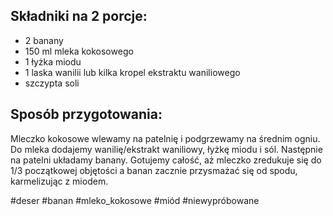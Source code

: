 ## Składniki na 2 porcje:

- 2 banany  
- 150 ml mleka kokosowego
- 1 łyżka miodu  
- 1 laska wanilii lub kilka kropel ekstraktu waniliowego  
- szczypta soli

## Sposób przygotowania:

Mleczko kokosowe wlewamy na patelnię i podgrzewamy na średnim ogniu. Do mleka dodajemy wanilię/ekstrakt waniliowy, łyżkę miodu i sól. Następnie na patelni układamy banany. Gotujemy całość, aż mleczko zredukuje się do 1/3 początkowej objętości a banan zacznie przysmażać się od spodu, karmelizując z miodem.

#deser #banan #mleko_kokosowe #miód #niewypróbowane 